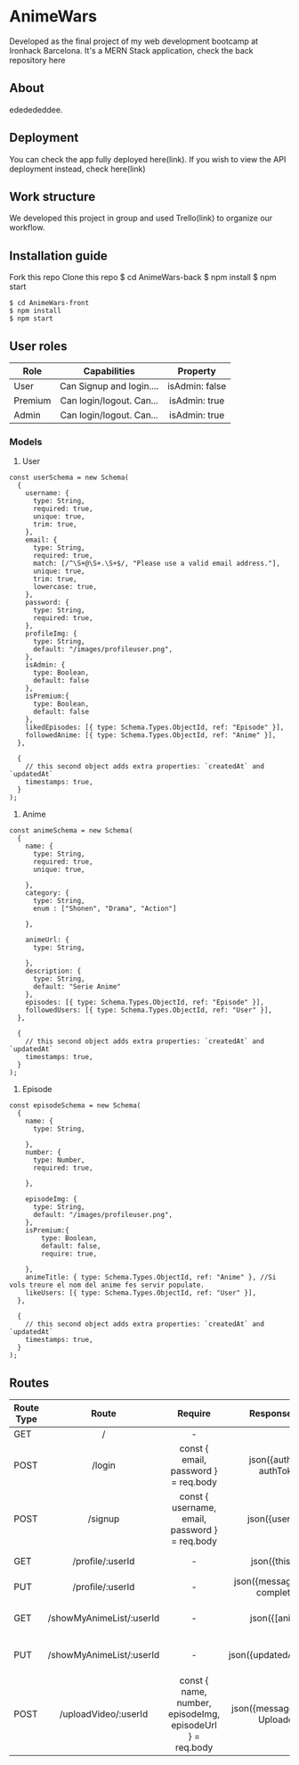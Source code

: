 

# AnimeWars
Developed as the final project of my web development bootcamp at Ironhack Barcelona. It's a MERN Stack application, check the back repository here<link>

## About
ededededdee.


## Deployment

You can check the app fully deployed here(link). If you wish to view the API deployment instead, check here(link)

## Work structure

We developed this project in group and used Trello(link) to organize our workflow.

## Installation guide


Fork this repo
Clone this repo
$ cd AnimeWars-back
$ npm install
$ npm start

```
$ cd AnimeWars-front
$ npm install
$ npm start
```



## User roles

| Role          | Capabilities  | Property      |
| ------------- |:-------------:|:-------------:|
| User          | Can Signup and login....     | isAdmin: false     |
| Premium      | Can login/logout. Can...    | isAdmin: true     |
| Admin      | Can login/logout. Can...    | isAdmin: true     |

### Models

1. User
```
const userSchema = new Schema(
  {
    username: {
      type: String,
      required: true,
      unique: true,
      trim: true,
    },
    email: {
      type: String,
      required: true,
      match: [/^\S+@\S+.\S+$/, "Please use a valid email address."],
      unique: true,
      trim: true,
      lowercase: true,
    },
    password: {
      type: String,
      required: true,
    },
    profileImg: {
      type: String,
      default: "/images/profileuser.png",
    },
    isAdmin: {
      type: Boolean,
      default: false
    },
    isPremium:{
      type: Boolean,
      default: false
    },
    likedEpisodes: [{ type: Schema.Types.ObjectId, ref: "Episode" }],
    followedAnime: [{ type: Schema.Types.ObjectId, ref: "Anime" }],
  },
  
  {
    // this second object adds extra properties: `createdAt` and `updatedAt`
    timestamps: true,
  }
);
```
1. Anime
```
const animeSchema = new Schema(
  {
    name: {
      type: String,
      required: true,
      unique: true,
      
    },
    category: {
      type: String,
      enum : ["Shonen", "Drama", "Action"]
        
    },
    
    animeUrl: {
      type: String,
     
    },
    description: {
      type: String,
      default: "Serie Anime"
    },
    episodes: [{ type: Schema.Types.ObjectId, ref: "Episode" }],
    followedUsers: [{ type: Schema.Types.ObjectId, ref: "User" }],
  },
  
  {
    // this second object adds extra properties: `createdAt` and `updatedAt`
    timestamps: true,
  }
);
```
1. Episode
```
const episodeSchema = new Schema(
  {
    name: {
      type: String,
      
    },
    number: {
      type: Number,
      required: true,
      
    },
   
    episodeImg: {
      type: String,
      default: "/images/profileuser.png",
    },
    isPremium:{
        type: Boolean,
        default: false,
        require: true,

    },
    animeTitle: { type: Schema.Types.ObjectId, ref: "Anime" }, //Si vols treure el nom del anime fes servir populate.
    likeUsers: [{ type: Schema.Types.ObjectId, ref: "User" }],
  },
  
  {
    // this second object adds extra properties: `createdAt` and `updatedAt`
    timestamps: true,
  }
);
```
  




## Routes

| Route Type    | Route     |Require|Response (200)|Action|
| ------------- |:-------------:|:-------------:|:--------------:|:---------------:|
| GET       | /  |-||
| POST       | /login    |const { email, password } = req.body|json({authToken: authToken})|Reads DB to Auth&Login user
| POST      | /signup     |const { username, email, password } = req.body|json({user: user})|Creates new User(unique)
| GET       | /profile/:userId  |-|json({thisUser})|Returns user if logged
| PUT       | /profile/:userId    |-|json({message: "Edition completed"})| Updates profile
| GET      | /showMyAnimeList/:userId | -|json({[animeId]}| Returns array of Anime IDs
| PUT       | /showMyAnimeList/:userId  |-|json({updatedAnimeList})}| Updates Animes folloed list
| POST      | /uploadVideo/:userId     |const { name, number, episodeImg, episodeUrl } = req.body | json({message: "Episode Uploaded"})| Uploads Episode to DB



